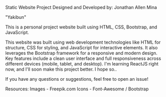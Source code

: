 Static Website Project Designed and Developed by: Jonathan Allen Mina

"Yakibun"

This is a personal project website built using HTML, CSS, Bootstrap, and JavaScript.

This website was built using web development technologies like HTML for structure, CSS for styling, and JavaScript for interactive elements. It also leverages the Bootstrap framework for a responsive and modern design. Key features include a clean user interface and full responsiveness across different devices (mobile, tablet, and desktop). I'm learning ReactJS right now, and I'll soon make this project better. I hope so.. 

If you have any questions or suggestions, feel free to open an issue!

Resources: 
Images - Freepik.com
Icons - Font-Awesome / Bootstrap